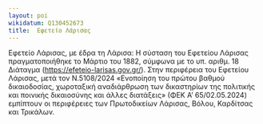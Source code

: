 ```yaml
---
layout: poi
wikidatum: Q130452673
title:  Εφετείο Λάρισας
---
```


Εφετείο Λάρισας, με έδρα τη Λάρισα: Η σύσταση του Εφετείου Λάρισας πραγματοποιήθηκε το Μάρτιο του 1882, σύμφωνα με το υπ. αριθμ. 18 Διάταγμα (https://efeteio-larisas.gov.gr/). Στην περιφέρεια του Εφετείου Λάρισας, μετά τον Ν.5108/2024 «Ενοποίηση του πρώτου βαθμού δικαιοδοσίας, χωροταξική αναδιάρθρωση των δικαστηρίων της πολιτικής και ποινικής δικαιοσύνης και άλλες διατάξεις» (ΦΕΚ Α’ 65/02.05.2024) εμπίπτουν οι περιφέρειες των Πρωτοδικείων Λάρισας, Βόλου, Καρδίτσας και Τρικάλων.  
